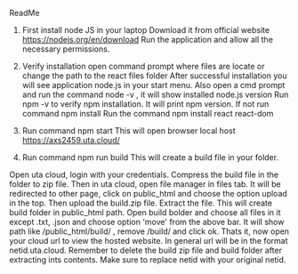 
ReadMe


1. First install node JS in your laptop
	Download it from official website https://nodejs.org/en/download
	Run the application and allow all the necessary permissions.

2. Verify installation
	open command prompt where files are locate or change the path to the react files folder
	After successful installation you will see application node.js  in your start menu.
	Also open a cmd prompt and run the command node -v , it will show installed node.js version
	Run npm -v to verify npm installation. It will print npm version. If not run command npm install
	Run the command npm install react react-dom
3. Run command npm start 
	This will open browser local host https://axs2459.uta.cloud/
4. Run command npm run build
	This will create a build file in your folder. 
	

Open uta cloud, login with your credentials. Compress the build file in the folder to zip file. Then in uta cloud, open file manager in files tab. It will be redirected to other page, click on public_html and choose the option upload in the top. Then upload the build.zip file. Extract the file. This will create build folder in public_html path. Open build bolder and choose all files in it except .txt, .json and choose option 'move' from the above bar. It will show path like /public_html/build/ , remove /build/ and click ok. Thats it, now open your cloud url to view the hosted website. In general url will be in the format netid.uta.cloud. Remember to delete the build zip file and build folder after extracting ints contents. Make sure to replace netid with your original netid. 
	







